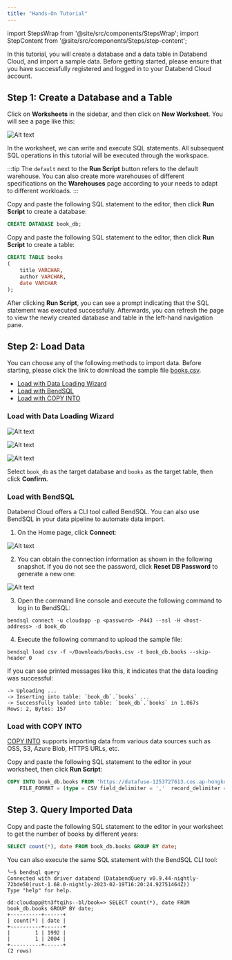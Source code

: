 ```yaml
---
title: "Hands-On Tutorial"
---
```


import StepsWrap from '@site/src/components/StepsWrap';
import StepContent from '@site/src/components/Steps/step-content';

In this tutorial, you will create a database and a data table in Databend Cloud, and import a sample data. Before getting started, please ensure that you have successfully registered and logged in to your Databend Cloud account.

## Step 1: Create a Database and a Table

Click on **Worksheets** in the sidebar, and then click on **New Worksheet**. You will see a page like this:

![Alt text](@site/static/img/documents/getting-started/t1-1.png)

In the worksheet, we can write and execute SQL statements. All subsequent SQL operations in this tutorial will be executed through the workspace.

:::tip
The `default` next to the **Run Script** button refers to the default warehouse. You can also create more warehouses of different specifications on the **Warehouses** page according to your needs to adapt to different workloads.
:::

Copy and paste the following SQL statement to the editor, then click **Run Script** to create a database:

```sql
CREATE DATABASE book_db;
```
Copy and paste the following SQL statement to the editor, then click **Run Script** to create a table:

```sql
CREATE TABLE books
(
    title VARCHAR,
    author VARCHAR,
    date VARCHAR
);
```

After clicking **Run Script**, you can see a prompt indicating that the SQL statement was executed successfully. Afterwards, you can refresh the page to view the newly created database and table in the left-hand navigation pane.

## Step 2: Load Data

You can choose any of the following methods to import data. Before starting, please click the link to download the sample file [books.csv](https://datafuse-1253727613.cos.ap-hongkong.myqcloud.com/data/books.csv).

- [Load with Data Loading Wizard](#load-with-data-loading-wizard)
- [Load with BendSQL](#load-with-bendsql)
- [Load with COPY INTO](#load-with-copy-into)

### Load with Data Loading Wizard 
<StepsWrap>
<StepContent number="1" title="On the Home page, click Load Data">

![Alt text](@site/static/img/documents/getting-started/t1-2.png)
</StepContent>
<StepContent number="2" title="Click An existing table">

![Alt text](@site/static/img/documents/getting-started/t1-3.png)
</StepContent>
<StepContent number="3" title="Select the local sample file, then click Next:">

![Alt text](@site/static/img/documents/getting-started/t1-4.png)
</StepContent>

<StepContent number="4" title="Confirm">

  Select `book_db` as the target database and `books` as the target table, then click **Confirm**.
</StepContent>
</StepsWrap>


### Load with BendSQL

Databend Cloud offers a CLI tool called BendSQL. You can also use BendSQL in your data pipeline to automate data import.

1. On the Home page, click **Connect**:

![Alt text](@site/static/img/documents/getting-started/t1-2.png)

2. You can obtain the connection information as shown in  the following snapshot. If you do not see the password, click **Reset DB Password** to generate a new one:

![Alt text](@site/static/img/documents/getting-started/t1-6.png)

3. Open the command line console and execute the following command to log in to BendSQL:

```shell
bendsql connect -u cloudapp -p <password> -P443 --ssl -H <host-address> -d book_db
```

4. Execute the following command to upload the sample file:

```shell
bendsql load csv -f ~/Downloads/books.csv -t book_db.books --skip-header 0
```

If you can see printed messages like this, it indicates that the data loading was successful:

```shell
-> Uploading ...
-> Inserting into table: `book_db`.`books` ...
-> Successfully loaded into table: `book_db`.`books` in 1.067s
Rows: 2, Bytes: 157
```

### Load with COPY INTO

[COPY INTO](/sql/sql-commands/dml/dml-copy-into-table) supports importing data from various data sources such as OSS, S3, Azure Blob, HTTPS URLs, etc.

Copy and paste the following SQL statement to the editor in your worksheet, then click **Run Script**:

```sql
COPY INTO book_db.books FROM 'https://datafuse-1253727613.cos.ap-hongkong.myqcloud.com/data/books.csv'
    FILE_FORMAT = (type = CSV field_delimiter = ','  record_delimiter = '\n' skip_header = 0);
```

## Step 3. Query Imported Data

Copy and paste the following SQL statement to the editor in your worksheet to get the number of books by different years:

```sql
SELECT count(*), date FROM book_db.books GROUP BY date;
```

You can also execute the same SQL statement with the BendSQL CLI tool:

```shell
╰─$ bendsql query
Connected with driver databend (DatabendQuery v0.9.44-nightly-72bde50(rust-1.68.0-nightly-2023-02-19T16:20:24.92751464Z))
Type "help" for help.

dd:cloudapp@tn3ftqihs--bl/book=> SELECT count(*), date FROM book_db.books GROUP BY date;
+----------+------+
| count(*) | date |
+----------+------+
|        1 | 1992 |
|        1 | 2004 |
+----------+------+
(2 rows)
```
